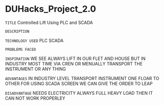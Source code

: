 # DUHacks_Project_2.0

``TITLE``
Controlled Lift Using PLC and SCADA

``DESCRIPTION``


``TECHNOLOGY USED``
PLC
SCADA

``PROBLEMS FACED``

``INSPIRATION``
WE SEE ALWAYS LIFT IN OUR FLET AND HOUSE BUT IN INDUSTRY MOST TIME VIA CREN OR MENUALLY TRANSPORT THE INSTRUMENT OR ANY THING

``ADVANTAGES``
IN INDUSTRY LEVEL TRANSPORT INSTRUMENT ONE FLOAR TO OTHER FOR
USING SCADA SCREEN WE CAN GIVE THE ORDER TO LEAP

``DISADVANTAGE``
 NEEDS ELECTRICITY ALWAYS
 FULL HEAVY LOAD THEN IT CAN NOT WORK PROPERLEY
